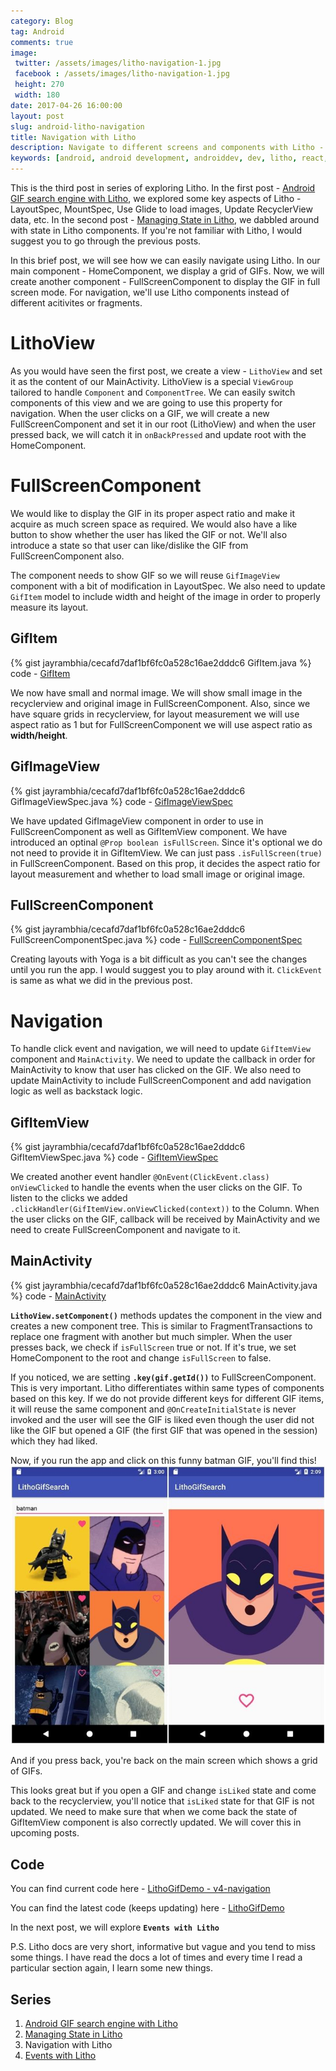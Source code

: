 ```yaml
---
category: Blog
tag: Android
comments: true
image:
 twitter: /assets/images/litho-navigation-1.jpg
 facebook : /assets/images/litho-navigation-1.jpg
 height: 270
 width: 180
date: 2017-04-26 16:00:00
layout: post
slug: android-litho-navigation
title: Navigation with Litho
description: Navigate to different screens and components with Litho - Android
keywords: [android, android development, androiddev, dev, litho, react, ui, gif, gifs, search, engine, facebook, open source, recyclerview with Litho, props in Litho, state in Litho, navigation with Litho]
---
```


This is the third post in series of exploring Litho. In the first post - [Android GIF search engine with Litho](/blog/android-litho-gifs), we explored some key aspects of Litho - LayoutSpec, MountSpec, Use Glide to load images, Update RecyclerView data, etc. In the second post - [Managing State in Litho](/blog/android-litho-state), we dabbled around with state in Litho components. If you're not familiar with Litho, I would suggest you to go through the previous posts.

In this brief post, we will see how we can easily navigate using Litho. In our main component - HomeComponent, we display a grid of GIFs. Now, we will create another component - FullScreenComponent to display the GIF in full screen mode. For navigation, we'll use Litho components instead of different acitivites or fragments.

# LithoView
As you would have seen the first post, we create a view - `LithoView` and set it as the content of our MainActivity. LithoView is a special `ViewGroup` tailored to handle `Component` and `ComponentTree`. We can easily switch components of this view and we are going to use this property for navigation. When the user clicks on a GIF, we will create a new FullScreenComponent and set it in our root (LithoView) and when the user pressed back, we will catch it in `onBackPressed` and update root with the HomeComponent.

# FullScreenComponent
We would like to display the GIF in its proper aspect ratio and make it acquire as much screen space as required. We would also have a like button to show whether the user has liked the GIF or not. We'll also introduce a state so that user can like/dislike the GIF from FullScreenComponent also.

The component needs to show GIF so we will reuse `GifImageView` component with a bit of modification in LayoutSpec. We also need to update `GifItem` model to include width and height of the image in order to properly measure its layout.

## GifItem
{% gist jayrambhia/cecafd7daf1bf6fc0a528c16ae2dddc6 GifItem.java %}
code - [GifItem](https://github.com/jayrambhia/LithoGifSearch/blob/v4-navigation/app/src/main/java/com/fenchtose/lithogifsearch/models/GifItem.java)

We now have small and normal image. We will show small image in the recyclerview and original image in FullScreenComponent. Also, since we have square grids in recyclerview, for layout measurement we will use aspect ratio as 1 but for FullScreenComponent we will use aspect ratio as **width/height**.

## GifImageView
{% gist jayrambhia/cecafd7daf1bf6fc0a528c16ae2dddc6 GifImageViewSpec.java %}
code - [GifImageViewSpec](https://github.com/jayrambhia/LithoGifSearch/blob/v4-navigation/app/src/main/java/com/fenchtose/lithogifsearch/components/GifImageViewSpec.java)

We have updated GifImageView component in order to use in FullScreenComponent as well as GifItemView component. We have introduced an optinal `@Prop boolean isFullScreen`. Since it's optional we do not need to provide it in GifItemView. We can just pass `.isFullScreen(true)` in FullScreenComponent. Based on this prop, it decides the aspect ratio for layout measurement and whether to load small image or original image.

## FullScreenComponent
{% gist jayrambhia/cecafd7daf1bf6fc0a528c16ae2dddc6 FullScreenComponentSpec.java %}
code - [FullScreenComponentSpec](https://github.com/jayrambhia/LithoGifSearch/blob/v4-navigation/app/src/main/java/com/fenchtose/lithogifsearch/components/FullScreenComponentSpec.java)

Creating layouts with Yoga is a bit difficult as you can't see the changes until you run the app. I would suggest you to play around with it. `ClickEvent` is same as what we did in the previous post.

# Navigation
To handle click event and navigation, we will need to update `GifItemView` component and `MainActivity`. We need to update the callback in order for MainActivity to know that user has clicked on the GIF. We also need to update MainActivity to include FullScreenComponent and add navigation logic as well as backstack logic.

## GifItemView
{% gist jayrambhia/cecafd7daf1bf6fc0a528c16ae2dddc6 GifItemViewSpec.java %}
code - [GifItemViewSpec](https://github.com/jayrambhia/LithoGifSearch/blob/v4-navigation/app/src/main/java/com/fenchtose/lithogifsearch/components/GifImageViewSpec.java)

We created another event handler `@OnEvent(ClickEvent.class) onViewClicked` to handle the events when the user clicks on the GIF. To listen to the clicks we added `.clickHandler(GifItemView.onViewClicked(context))` to the Column. When the user clicks on the GIF, callback will be received by MainActivity and we need to create FullScreenComponent and navigate to it.

## MainActivity
{% gist jayrambhia/cecafd7daf1bf6fc0a528c16ae2dddc6 MainActivity.java %}
code - [MainActivity](https://github.com/jayrambhia/LithoGifSearch/blob/v4-navigation/app/src/main/java/com/fenchtose/lithogifsearch/MainActivity.java)

**`LithoView.setComponent()`** methods updates the component in the view and creates a new component tree. This is similar to FragmentTransactions to replace one fragment with another but much simpler. When the user presses back, we check if `isFullScreen` true or not. If it's true, we set HomeComponent to the root and change `isFullScreen` to false.

If you noticed, we are setting **`.key(gif.getId())`** to FullScreenComponent. This is very important. Litho differentiates within same types of components based on this key. If we do not provide different keys for different GIF items, it will reuse the same component and `@OnCreateInitialState` is never invoked and the user will see the GIF is liked even though the user did not like the GIF but opened a GIF (the first GIF that was opened in the session) which they had liked.

Now, if you run the app and click on this funny batman GIF, you'll find this!
![Litho Navigation](/assets/images/litho-navigation-1.jpg)

And if you press back, you're back on the main screen which shows a grid of GIFs.

This looks great but if you open a GIF and change `isLiked` state and come back to the recyclerview, you'll notice that `isLiked` state for that GIF is not updated. We need to make sure that when we come back the state of GifItemView component is also correctly updated. We will cover this in upcoming posts.

## Code

You can find current code here - [LithoGifDemo - v4-navigation](https://github.com/jayrambhia/LithoGifSearch/tree/v4-navigation)

You can find the latest code (keeps updating) here - [LithoGifDemo](https://github.com/jayrambhia/LithoGifSearch)

In the next post, we will explore **`Events with Litho`**

P.S. Litho docs are very short, informative but vague and you tend to miss some things. I have read the docs a lot of times and every time I read a particular section again, I learn some new things.

## Series

 1. [Android GIF search engine with Litho](/blog/android-litho-gifs)
 2. [Managing State in Litho](/blog/android-litho-state)
 3. Navigation with Litho
 4. [Events with Litho](/blog/android-litho-events)
